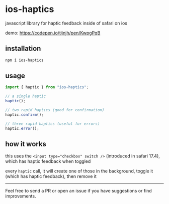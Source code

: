 # ios-haptics

javascript library for haptic feedback inside of safari on ios

demo: https://codepen.io/tijnjh/pen/KwpgPqB

## installation

```sh
npm i ios-haptics
```

## usage

```javascript
import { haptic } from "ios-haptics";

// a single haptic 
haptic();

// two rapid haptics (good for confirmation)
haptic.confirm();

// three rapid haptics (useful for errors)
haptic.error();
```

## how it works

this uses the `<input type="checkbox" switch />` (introduced in safari 17.4), which has haptic feedback when toggled

every `haptic` call, it will create one of those in the background, toggle it (which has haptic feedback), then remove it

---

Feel free to send a PR or open an issue if you have suggestions or find
improvements.

